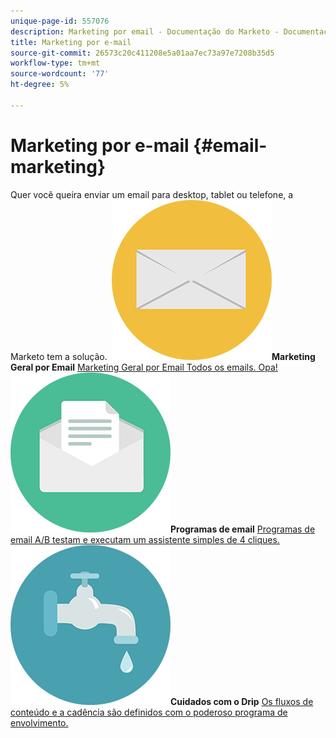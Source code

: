 ```yaml
---
unique-page-id: 557076
description: Marketing por email - Documentação do Marketo - Documentação do produto
title: Marketing por e-mail
source-git-commit: 26573c20c411208e5a01aa7ec73a97e7208b35d5
workflow-type: tm+mt
source-wordcount: '77'
ht-degree: 5%

---
```



# Marketing por e-mail {#email-marketing}

Quer você queira enviar um email para desktop, tablet ou telefone, a Marketo tem a solução.
**&#x200B; ![Marketing Geral por Email](assets/office-27.png)Marketing Geral por Email** [Marketing Geral por Email Todos os emails. Opa!](https://docs.marketo.com/display/DOCS/General)     **&#x200B; ![Programas de email](assets/chat-messages-10.png)Programas de email** [Programas de email A/B testam e executam um assistente simples de 4 cliques.](https://docs.marketo.com/display/DOCS/Email+Programs)     **&#x200B; ![Cuidados com o Drip](assets/ecology-14.png)Cuidados com o Drip** [Os fluxos de conteúdo e a cadência são definidos com o poderoso programa de envolvimento.](https://docs.marketo.com/display/DOCS/Drip+Nurturing)
